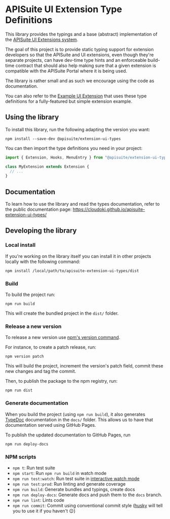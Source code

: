 # APISuite UI Extension Type Definitions

This library provides the typings and a base (abstract) implementation of the [APISuite UI Extensions system](https://cloudoki.atlassian.net/wiki/spaces/AS/pages/275054593/UI+Extensions).

The goal of this project is to provide static typing support for extension developers so that the APISuite and UI extensions, even though they're separate projects, can have dev-time type hints and an enforceable build-time contract that should also help making sure that a given extension is compatible with the APISuite Portal where it is being used.

The library is rather small and as such we encourage using the code as documentation.

You can also refer to the [Example UI Extension](https://github.com/Cloudoki/apisuite-extension-ui-example) that uses these type definitions for a fully-featured but simple extension example.

## Using the library

To install this library, run the following adapting the version you want:

    npm install --save-dev @apisuite/extension-ui-types

You can then import the type definitions you need in your project:

```javascript
import { Extension, Hooks, MenuEntry } from "@apisuite/extension-ui-types/v1";

class MyExtension extends Extension {
  // ...
}
```

## Documentation

To learn how to use the library and read the types documentation, refer to the public documentation page: https://cloudoki.github.io/apisuite-extension-ui-types/

## Developing the library

### Local install

If you're working on the library itself you can install it in other projects locally with the following command:

    npm install /local/path/to/apisuite-extension-ui-types/dist

### Build

To build the project run:

    npm run build

This will create the bundled project in the `dist/` folder.

### Release a new version

To release a new version use [npm's version command](https://docs.npmjs.com/cli/version).

For instance, to create a patch release, run:

    npm version patch

This will build the project, increment the version's patch field, commit these new changes and tag the commit.

Then, to publish the package to the npm registry, run:

    npm run dist

### Generate documentation

When you build the project (using `npm run build`), it also generates [TypeDoc](https://typedoc.org/) documentation in the `docs/` folder. This allows us to have that documentation served using GitHub Pages.

To publish the updated documentation to GitHub Pages, run

    npm run deploy-docs

### NPM scripts

 - `npm t`: Run test suite
 - `npm start`: Run `npm run build` in watch mode
 - `npm run test:watch`: Run test suite in [interactive watch mode](http://facebook.github.io/jest/docs/cli.html#watch)
 - `npm run test:prod`: Run linting and generate coverage
 - `npm run build`: Generate bundles and typings, create docs
 - `npm run deploy-docs`: Generate docs and push them to the `docs` branch.
 - `npm run lint`: Lints code
 - `npm run commit`: Commit using conventional commit style ([husky](https://github.com/typicode/husky) will tell you to use it if you haven't :wink:)

